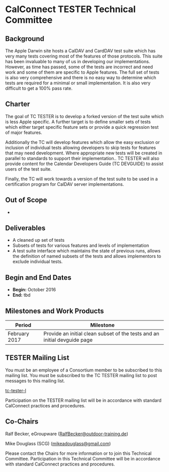 
# CalConnect TESTER Technical Committee

## Background

The Apple Darwin site hosts a CalDAV and CardDAV test suite which has very many tests covering most of the features of those protocols. This suite has been invaluable to many of us in developing our implementations. However, as time has passed, some of the tests are incorrect and need work and some of them are specific to Apple features. The full set of tests is also very comprehensive and there is no easy way to determine which tests are required for a minimal or small implementation. It is also very difficult to get a 100% pass rate.

## Charter

The goal of TC TESTER is to develop a forked version of the test suite which is less Apple specific. A further target is to define smaller sets of tests which either target specific feature sets or provide a quick regression test of major features.

Additionally the TC will develop features which allow the easy exclusion or inclusion of individual tests allowing developers to skip tests for features that may need development. Where appropriate new tests will be created in parallel to standards to support their implementation.. TC TESTER will also provide content for the Calendar Developers Guide (TC DEVGUIDE) to assist users of the test suite.

Finally, the TC will work towards a version of the test suite to be used in a certification program for CalDAV server implementations. 

## Out of Scope 

- 
 
## Deliverables

- A cleaned up set of tests
- Subsets of tests for various features and levels of implementation
- A test suite interface which maintains the state of previous runs, allows the definition of named subsets of the tests and allows implementors to exclude individual tests.

## Begin and End Dates

* **Begin:** October 2016
* **End:** tbd

## Milestones and Work Products

| Period | Milestone |
| --- | --- |
| February 2017 | Provide an initial clean subset of the tests and an initial devguide page |

## TESTER Mailing List

You must be an employee of a Consortium member to be subscribed to this mailing list.
You must be subscribed to the TC TESTER mailing list to post messages to this mailing list.

[tc-tester-l](mailto:tc-tester-l@lists.calconnect.org)

Participation on the TESTER mailing list will be in accordance with standard CalConnect practices and procedures.

## Co-Chairs 

Ralf Becker, eGroupware ([RalfBecker@outdoor-training.de](RalfBecker@outdoor-training.de))

Mike Douglass (SCG) ([mikeadouglass@gmail.com](mikeadouglass@gmail.com))

Please contact the Chairs for more information or to join this Technical Committee. Participation in this Technical Committee will be in accordance with standard CalConnect practices and procedures.
